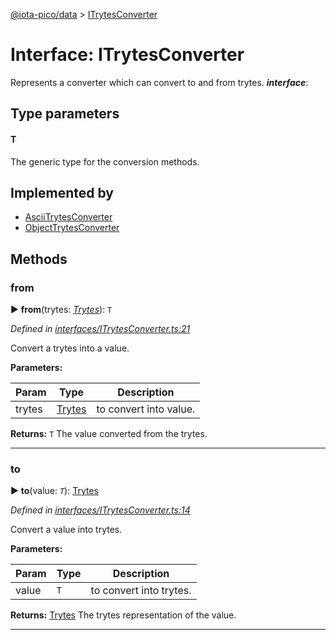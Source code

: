 [@iota-pico/data](../README.md) > [ITrytesConverter](../interfaces/itrytesconverter.md)



# Interface: ITrytesConverter


Represents a converter which can convert to and from trytes.
*__interface__*: 


## Type parameters
#### T 

The generic type for the conversion methods.

## Implemented by

* [AsciiTrytesConverter](../classes/asciitrytesconverter.md)
* [ObjectTrytesConverter](../classes/objecttrytesconverter.md)


## Methods
<a id="from"></a>

###  from

► **from**(trytes: *[Trytes](../classes/trytes.md)*): `T`



*Defined in [interfaces/ITrytesConverter.ts:21](https://github.com/iotaeco/iota-pico-data/blob/0635260/src/interfaces/ITrytesConverter.ts#L21)*



Convert a trytes into a value.


**Parameters:**

| Param | Type | Description |
| ------ | ------ | ------ |
| trytes | [Trytes](../classes/trytes.md)   |  to convert into value. |





**Returns:** `T`
The value converted from the trytes.






___

<a id="to"></a>

###  to

► **to**(value: *`T`*): [Trytes](../classes/trytes.md)



*Defined in [interfaces/ITrytesConverter.ts:14](https://github.com/iotaeco/iota-pico-data/blob/0635260/src/interfaces/ITrytesConverter.ts#L14)*



Convert a value into trytes.


**Parameters:**

| Param | Type | Description |
| ------ | ------ | ------ |
| value | `T`   |  to convert into trytes. |





**Returns:** [Trytes](../classes/trytes.md)
The trytes representation of the value.






___


